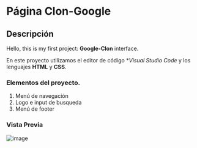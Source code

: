 # Página Clon-Google
## Descripción
Hello, this is my first project: **Google-Clon** interface.

En este proyecto utilizamos el editor de código **Visual Studio Code* y los lenguajes **HTML** y **CSS**.

### Elementos del proyecto.

<ol>
  <li>Menú de navegación</li>
  <li>Logo e input de busqueda</li>
  <li>Menú de footer</li>
</ol>

### Vista Previa
![image](https://github.com/AleXCo004/Clon-Google/assets/151818638/40adf605-202c-481f-896e-6d672bad8fb6)

